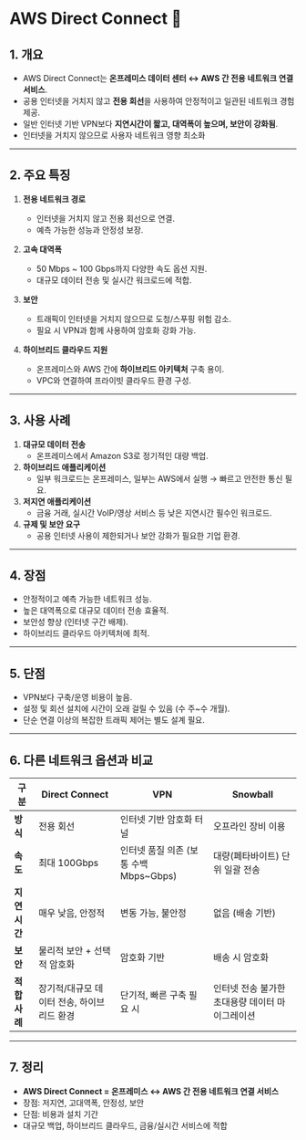 # AWS Direct Connect 🌟

## 1. 개요
- AWS Direct Connect는 **온프레미스 데이터 센터 ↔ AWS 간 전용 네트워크 연결 서비스**.
- 공용 인터넷을 거치지 않고 **전용 회선**을 사용하여 안정적이고 일관된 네트워크 경험 제공.
- 일반 인터넷 기반 VPN보다 **지연시간이 짧고, 대역폭이 높으며, 보안이 강화됨**.
- 인터넷을 거치지 않으므로 사용자 네트워크 영향 최소화

---

## 2. 주요 특징
1. **전용 네트워크 경로**
   - 인터넷을 거치지 않고 전용 회선으로 연결.
   - 예측 가능한 성능과 안정성 보장.

2. **고속 대역폭**
   - 50 Mbps ~ 100 Gbps까지 다양한 속도 옵션 지원.
   - 대규모 데이터 전송 및 실시간 워크로드에 적합.

3. **보안**
   - 트래픽이 인터넷을 거치지 않으므로 도청/스푸핑 위험 감소.
   - 필요 시 VPN과 함께 사용하여 암호화 강화 가능.

4. **하이브리드 클라우드 지원**
   - 온프레미스와 AWS 간에 **하이브리드 아키텍처** 구축 용이.
   - VPC와 연결하여 프라이빗 클라우드 환경 구성.

---

## 3. 사용 사례
1. **대규모 데이터 전송**
   - 온프레미스에서 Amazon S3로 정기적인 대량 백업.
2. **하이브리드 애플리케이션**
   - 일부 워크로드는 온프레미스, 일부는 AWS에서 실행 → 빠르고 안전한 통신 필요.
3. **저지연 애플리케이션**
   - 금융 거래, 실시간 VoIP/영상 서비스 등 낮은 지연시간 필수인 워크로드.
4. **규제 및 보안 요구**
   - 공용 인터넷 사용이 제한되거나 보안 강화가 필요한 기업 환경.

---

## 4. 장점
- 안정적이고 예측 가능한 네트워크 성능.
- 높은 대역폭으로 대규모 데이터 전송 효율적.
- 보안성 향상 (인터넷 구간 배제).
- 하이브리드 클라우드 아키텍처에 최적.

---

## 5. 단점
- VPN보다 구축/운영 비용이 높음.
- 설정 및 회선 설치에 시간이 오래 걸릴 수 있음 (수 주~수 개월).
- 단순 연결 이상의 복잡한 트래픽 제어는 별도 설계 필요.

---

## 6. 다른 네트워크 옵션과 비교

| 구분 | Direct Connect | VPN | Snowball |
|------|----------------|-----|----------|
| **방식** | 전용 회선 | 인터넷 기반 암호화 터널 | 오프라인 장비 이용 |
| **속도** | 최대 100Gbps | 인터넷 품질 의존 (보통 수백 Mbps~Gbps) | 대량(페타바이트) 단위 일괄 전송 |
| **지연시간** | 매우 낮음, 안정적 | 변동 가능, 불안정 | 없음 (배송 기반) |
| **보안** | 물리적 보안 + 선택적 암호화 | 암호화 기반 | 배송 시 암호화 |
| **적합 사례** | 장기적/대규모 데이터 전송, 하이브리드 환경 | 단기적, 빠른 구축 필요 시 | 인터넷 전송 불가한 초대용량 데이터 마이그레이션 |

---

## 7. 정리
- **AWS Direct Connect = 온프레미스 ↔ AWS 간 전용 네트워크 연결 서비스**  
- 장점: 저지연, 고대역폭, 안정성, 보안  
- 단점: 비용과 설치 기간  
- 대규모 백업, 하이브리드 클라우드, 금융/실시간 서비스에 적합
